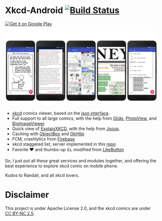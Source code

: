 # Xkcd-Android  [![Build Status](https://travis-ci.org/zjn0505/Xkcd-Android.svg?branch=master)](https://travis-ci.org/zjn0505/Xkcd-Android)

<a href='https://play.google.com/store/apps/details?id=xyz.jienan.xkcd&pcampaignid=MKT-Other-global-all-co-prtnr-py-PartBadge-Mar2515-1'><img alt='Get it on Google Play' src='https://play.google.com/intl/en_us/badges/images/generic/en_badge_web_generic.png' width="240" height="93"/></a>

![screenshots](https://raw.githubusercontent.com/zjn0505/Xkcd-Android/master/screenshots/xkcd.png)

- [xkcd](https://xkcd.com) comics viewer, based on the [json interface](https://xkcd.com/json.html).
- Full support to all large comics, with the help from [Glide](https://github.com/bumptech/glide), [PhotoView](https://github.com/chrisbanes/PhotoView), and [BigImageViewer](https://github.com/Piasy/BigImageViewer).
- Quick view of [ExplainXKCD](https://www.explainxkcd.com/), with the help from [Jsoup](https://jsoup.org/).
- Caching with [ObjectBox](http://objectbox.io/) and [OkHttp](https://github.com/square/okhttp/)
- FCM, crashlytics from [Firebase](firebase.google.com)
- xkcd staggered list, server implemented in this [repo](https://github.com/zjn0505/xkcd)
- Favorite :heart: and thumbs-up :thumbsup:, modified from [LikeButton](https://github.com/jd-alexander/LikeButton)


So, I just put all these great services and modules together, and offering the best experience to explore xkcd comic on mobile phone.

Kudos to Randall, and all xkcd lovers.

# Disclaimer

This project is under Apache License 2.0, and the xkcd comics are under [CC BY-NC 2.5](https://xkcd.com/license.html).
